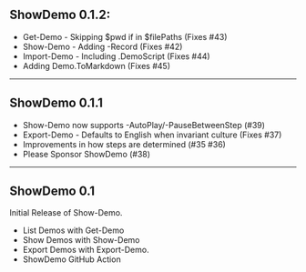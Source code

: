 ## ShowDemo 0.1.2:

* Get-Demo - Skipping $pwd if in $filePaths (Fixes #43)
* Show-Demo - Adding -Record (Fixes #42)
* Import-Demo - Including .DemoScript (Fixes #44)
* Adding Demo.ToMarkdown (Fixes #45)

---

## ShowDemo 0.1.1

* Show-Demo now supports -AutoPlay/-PauseBetweenStep (#39)
* Export-Demo - Defaults to English when invariant culture (Fixes #37)
* Improvements in how steps are determined (#35 #36)
* Please Sponsor ShowDemo (#38)

---

## ShowDemo 0.1 

Initial Release of Show-Demo.

* List Demos with Get-Demo
* Show Demos with Show-Demo
* Export Demos with Export-Demo.
* ShowDemo GitHub Action

